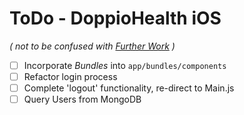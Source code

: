 # ToDo - DoppioHealth iOS
_\( not to be confused with [Further Work](https://github.com/tmhn/doppio-health/blob/master/README.md#further-work) \)_


- [ ] Incorporate *Bundles* into `app/bundles/components`
- [ ] Refactor login process
- [ ] Complete 'logout' functionality, re-direct to Main.js
- [ ] Query Users from MongoDB